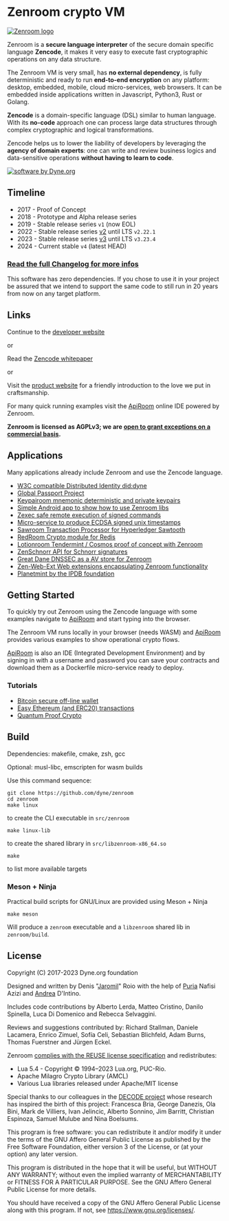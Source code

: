 <!--
SPDX-FileCopyrightText: 2017-2022 Dyne.org foundation

SPDX-License-Identifier: AGPL-3.0-or-later
-->

# Zenroom crypto VM

[![Zenroom logo](https://files.dyne.org/zenroom/logos/zenroom_logotype.png)](https://zenroom.org)

Zenroom is a **secure language interpreter** of the secure domain
specific language **Zencode**, it makes it very easy to execute fast
cryptographic operations on any data structure.

The Zenroom VM is very small, has **no external dependency**, is fully
deterministic and ready to run **end-to-end encryption** on any
platform: desktop, embedded, mobile, cloud micro-services, web
browsers. It can be embedded inside applications written in
Javascript, Python3, Rust or Golang.

**Zencode** is a domain-specific language (DSL) similar to human
language. With its **no-code** approach one can process large data
structures through complex cryptographic and logical
transformations.

Zencode helps us to lower the liability of developers by leveraging
the **agency of domain experts**: one can write and review business
logics and data-sensitive operations **without having to learn to
code**.

[![software by Dyne.org](https://files.dyne.org/software_by_dyne.png)](http://www.dyne.org)

## Timeline

- 2017 - Proof of Concept
- 2018 - Prototype and Alpha release series
- 2019 - Stable release series `v1` (now EOL)
- 2022 - Stable release series [v2](https://github.com/dyne/Zenroom/tree/v2) until LTS `v2.22.1`
- 2023 - Stable release series [v3](https://github.com/dyne/Zenroom/tree/v3) until LTS `v3.23.4`
- 2024 - Current stable `v4` (latest HEAD)

### [Read the full Changelog for more infos](https://github.com/dyne/Zenroom/blob/master/ChangeLog.md)

This software has zero dependencies. If you chose to use it in your
project be assured that we intend to support the same code to still
run in 20 years from now on any target platform.

## Links

Continue to the [developer website](https://dev.zenroom.org/)

or

Read the [Zencode whitepaper](https://files.dyne.org/zenroom/Zenroom_Whitepaper.pdf)

or

Visit the [product website](http://zenroom.org/) for a friendly
introduction to the love we put in craftsmanship.

For many quick running examples visit the
[ApiRoom](https://apiroom.net) online IDE powered by Zenroom.


**Zenroom is licensed as AGPLv3; we are [open to grant exceptions on a commercial basis](https://forkbomb.solutions).**

## Applications

Many applications already include Zenroom and use the Zencode language.

- [W3C compatible Distributed Identity did:dyne](https://did.dyne.org)
- [Global Passport Project](https://globalpassportproject.org)
- [Keypairoom mnemonic deterministic and private keypairs](https://github.com/LedgerProject/keypairoom)
- [Simple Android app to show how to use Zenroom libs](https://github.com/dyne/Zenroom-Android-app)
- [Zexec safe remote execution of signed commands](https://github.com/dyne/zexec)
- [Micro-service to produce ECDSA signed unix timestamps](https://github.com/dyne/zenstamp)
- [Sawroom Transaction Processor for Hyperledger Sawtooth](https://github.com/dyne/sawroom)
- [RedRoom Crypto module for Redis](https://github.com/dyne/redroom)
- [Lotionroom Tendermint / Cosmos proof of concept with Zenroom](https://github.com/dyne/lotionroom)
- [ZenSchnorr API for Schnorr signatures](https://github.com/wires/zenschnorr)
- [Great Dane DNSSEC as a AV store for Zenroom](https://github.com/dyne/great-dane)
- [Zen-Web-Ext Web extensions encapsulating Zenroom functionality](https://github.com/LedgerProject/zen-web-ext)
- [Planetmint by the IPDB foundation](https://ipdb.io)

## Getting Started

To quickly try out Zenroom using the Zencode language with some
examples navigate to [ApiRoom](https://apiroom.net) and start typing
into the browser.

The Zenroom VM runs locally in your browser (needs WASM) and
[ApiRoom](https://apiroom.net) provides various examples to show
operational crypto flows.

[ApiRoom](https://apiroom.net) is also an IDE (Integrated Development
Environment) and by signing in with a username and password you can
save your contracts and download them as a Dockerfile micro-service
ready to deploy.

### Tutorials

- [Bitcoin secure off-line wallet](https://medium.com/think-do-tank/bitcoin-secure-off-line-wallet-be50a57a8474)
- [Easy Ethereum (and ERC20) transactions](https://medium.com/think-do-tank/easy-ethereum-transactions-with-zenroom-ac911a0bfdc0)
- [Quantum Proof Crypto](https://medium.com/think-do-tank/quantum-proof-cryptography-e23b165b3bbd)

## Build

Dependencies: makefile, cmake, zsh, gcc

Optional: musl-libc, emscripten for wasm builds

Use this command sequence:

```
git clone https://github.com/dyne/zenroom
cd zenroom
make linux
```

to create the CLI executable in `src/zenroom`

```
make linux-lib
```

to create the shared library in `src/libzenroom-x86_64.so`

```
make
```

to list more available targets

### Meson + Ninja

Practical build scripts for GNU/Linux are provided using Meson + Ninja

```
make meson
```

Will produce a `zenroom` executable and a `libzenroom` shared lib in `zenroom/build`.

## License

Copyright (C) 2017-2023 Dyne.org foundation

Designed and written by Denis "[Jaromil](https://jaromil.dyne.org)"
Roio with the help of [Puria](https://github.com/puria) Nafisi Azizi
and [Andrea](https://www.linkedin.com/in/andrea-d-intino/) D'Intino.

Includes code contributions by Alberto Lerda, Matteo Cristino, Danilo
Spinella, Luca Di Domenico and Rebecca Selvaggini.

Reviews and suggestions contributed by: Richard Stallman, Daniele
Lacamera, Enrico Zimuel, Sofía Celi, Sebastian Blichfeld, Adam Burns,
Thomas Fuerstner and Jürgen Eckel.

Zenroom [complies with the REUSE license specification](https://github.com/dyne/Zenroom/actions/workflows/reuse.yml) and redistributes:
- Lua 5.4 - Copyright © 1994–2023 Lua.org, PUC-Rio.
- Apache Milagro Crypto Library (AMCL)
- Various Lua libraries released under Apache/MIT license

Special thanks to our colleagues in the [DECODE
project](https://decodeproject.eu) whose research has inspired the
birth of this project: Francesca Bria, George Danezis, Ola Bini, Mark
de Villiers, Ivan Jelincic, Alberto Sonnino, Jim Barritt, Christian
Espinoza, Samuel Mulube and Nina Boelsums.

This program is free software: you can redistribute it and/or modify
it under the terms of the GNU Affero General Public License as
published by the Free Software Foundation, either version 3 of the
License, or (at your option) any later version.
 
This program is distributed in the hope that it will be useful, but
WITHOUT ANY WARRANTY; without even the implied warranty of
MERCHANTABILITY or FITNESS FOR A PARTICULAR PURPOSE.  See the GNU
Affero General Public License for more details.

You should have received a copy of the GNU Affero General Public
License along with this program.  If not, see
<https://www.gnu.org/licenses/>.
